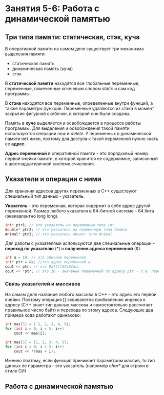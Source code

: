 # Занятия 5-6: Работа с динамической памятью
## Три типа памяти: статическая, стэк, куча
В оперативной памяти на самом деле существует три механизма выделения памяти:
 - статическая память
 - динамическая память (куча)
 - стэк

В **статической памяти** находятся все глобальные переменные, переменные, помеченные ключевым словом *static* и сам код программы.
 
В **стэке** находятся все переменные, определенные внутри функций, а также параметры функций. Переменные удаляются из стэка в момент закрытия фигурной скобочки, в которой они были созданы.

Память в **куче** выделяется и освобождается в процессе работы программы. Для выделения и освобождения такой памяти используются операции *new* и *delete*. У переменных в динамической памяти нет имен, поэтому для доступа к такой переменной нужно знать ее **адрес**.

**Адрес переменной** в оперативной памяти - это порядковый номер первой ячейки памяти, в которой хранится ее содержимое, записанный в шестнадцатиричной системе счисления.

## Указатели и операции с ними

Для хранения адресов других переменных в С++ существуют специальный тип данных - указатель.

**Указатель** - это переменная, которая содержит в себе адрес другой переменной. Размер любого указателя в 64-битной системе - 64 бита (эквивалентно long long).

```cpp
int* ptr1; // это указатель на переменную типа int
double* ptr2; // это указатель на переменную типа double
Animal* ptr2; // это указатель объект типа Animal
```
Для работы с указателями используются две специальные операции - **переход по указателю** (\*) и **получение адреса переменной** (&). 
```cpp
int a = 10; // это обычная переменная
int* ptr = &a; //это адрес переменной a
cout << ptr; // это 0x7fff57c03acc 
cout << *ptr; // это 10 - значение переменной по адресу ptr - т.е. переменной a
```
### Связь указателей и массивов

На самом деле название любого массива в C++ - это адрес его первой ячейки. Поэтому операция [] эквивалетна прибавлению индекса к адресу (С++ знает тип данных массива и самостоятельно рассчитает правильное число байт) и перехода по этому адреса. Следующие два примера кода работают одинаково:

```cpp
int mas[5] = { 1, 2, 3, 4, 5};
for (int i = 0; i < 5; i++)
    cout << mas[i];
```
```cpp
int mas[5] = {1, 2, 3, 4, 5};
for (int i = 0; i < 5; i++)
    cout << *(mas + i);
```
Именно поэтому, если функция принимает параметром массив, то тип данных ее параметра - это указатель (например *char\** для строки в стиле СИ)

## Работа с динамической памятью

